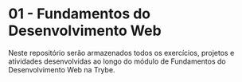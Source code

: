 # 01 - Fundamentos do Desenvolvimento Web

Neste repositório serão armazenados todos os exercícios, projetos e atividades desenvolvidas ao longo do módulo de Fundamentos do Desenvolvimento Web na Trybe.
